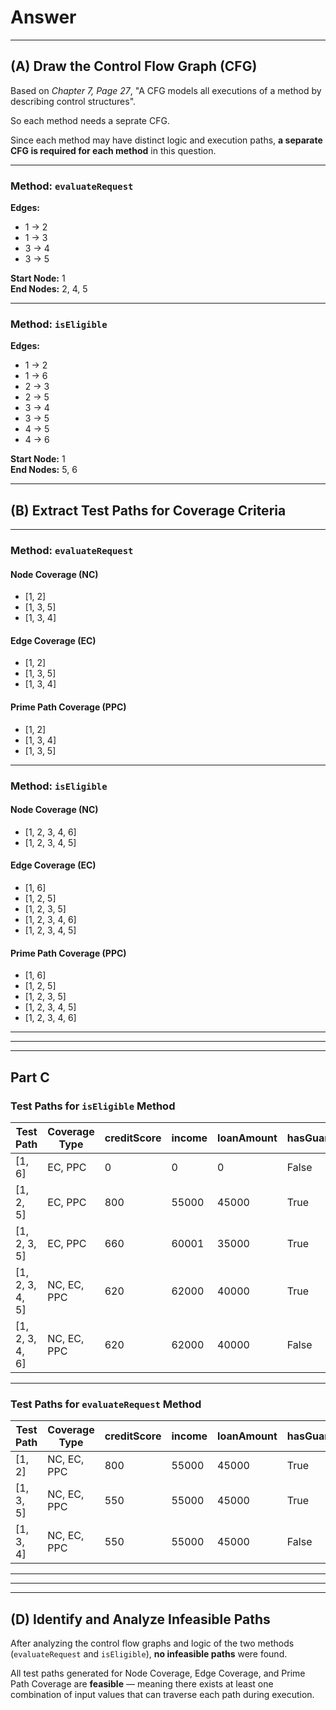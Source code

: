 # Answer

---

## (A) Draw the Control Flow Graph (CFG)

Based on *Chapter 7, Page 27*, "A CFG models all executions of a method by describing control structures".

So each method needs a seprate CFG.

Since each method may have distinct logic and execution paths, **a separate CFG is required for each method** in this question.

---

### Method: `evaluateRequest`

**Edges:**
- 1 → 2  
- 1 → 3  
- 3 → 4  
- 3 → 5  

**Start Node:** 1  
**End Nodes:** 2, 4, 5

---

### Method: `isEligible`

**Edges:**
- 1 → 2  
- 1 → 6  
- 2 → 3  
- 2 → 5  
- 3 → 4  
- 3 → 5  
- 4 → 5  
- 4 → 6  

**Start Node:** 1  
**End Nodes:** 5, 6

---

## (B) Extract Test Paths for Coverage Criteria

---

### Method: `evaluateRequest`

#### Node Coverage (NC)
- [1, 2]  
- [1, 3, 5]  
- [1, 3, 4]

#### Edge Coverage (EC)
- [1, 2]  
- [1, 3, 5]  
- [1, 3, 4]

#### Prime Path Coverage (PPC)
- [1, 2]  
- [1, 3, 4]  
- [1, 3, 5]

---

### Method: `isEligible`

#### Node Coverage (NC)
- [1, 2, 3, 4, 6]  
- [1, 2, 3, 4, 5]

#### Edge Coverage (EC)
- [1, 6]  
- [1, 2, 5]  
- [1, 2, 3, 5]  
- [1, 2, 3, 4, 6]  
- [1, 2, 3, 4, 5]

#### Prime Path Coverage (PPC)
- [1, 6]  
- [1, 2, 5]  
- [1, 2, 3, 5]  
- [1, 2, 3, 4, 5]  
- [1, 2, 3, 4, 6]


---
---
---
## Part C

### Test Paths for `isEligible` Method

| Test Path         | Coverage Type | creditScore | income | loanAmount | hasGuarantor | repaymentMonths | employmentStable | Expected Output |
|------------------|----------------|-------------|--------|------------|---------------|------------------|-------------------|------------------|
| [1, 6]           | EC, PPC        | 0           | 0      | 0          | False         | 0                | True              | false            |
| [1, 2, 5]        | EC, PPC        | 800         | 55000  | 45000      | True          | 2                | True              | true             |
| [1, 2, 3, 5]     | EC, PPC        | 660         | 60001  | 35000      | True          | 3                | True              | true             |
| [1, 2, 3, 4, 5]  | NC, EC, PPC    | 620         | 62000  | 40000      | True          | 20               | True              | true             |
| [1, 2, 3, 4, 6]  | NC, EC, PPC    | 620         | 62000  | 40000      | False         | 25               | False             | false            |


---

### Test Paths for `evaluateRequest` Method

| Test Path        | Coverage Type | creditScore | income | loanAmount | hasGuarantor | repaymentMonths | employmentStable | Expected Output         |
|------------------|----------------|-------------|--------|------------|---------------|------------------|-------------------|--------------------------|
| [1, 2]           | NC, EC, PPC    | 800         | 55000  | 45000      | True          | 2                | True              | APPROVED                 |
| [1, 3, 5]        | NC, EC, PPC    | 550         | 55000  | 45000      | True          | 2                | True              | PENDING                  |
| [1, 3, 4]        | NC, EC, PPC    | 550         | 55000  | 45000      | False         | 2                | False             | REJECTED_LOW_CREDIT      |


___
___
___

## (D) Identify and Analyze Infeasible Paths

After analyzing the control flow graphs and logic of the two methods (`evaluateRequest` and `isEligible`), **no infeasible paths** were found.

All test paths generated for Node Coverage, Edge Coverage, and Prime Path Coverage are **feasible** — meaning there exists at least one combination of input values that can traverse each path during execution.
